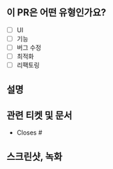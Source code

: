 <!--
 풀 리퀘스트에 대한 신속한 검토/응답을 위해, 이미 리뷰나 코멘트를 받았다면 추가 커밋을 강제 푸시하지 마세요.
풀 리퀘스트를 제출하기 전에 다음을 확인해 주세요:

👷‍♀️ 작은 PR을 만들어 주세요.
📝 설명이 명확한 커밋 메시지를 사용하세요.
📗 관련된 문서를 업데이트하고 필요한 스크린샷을 포함하세요.
-->

## 이 PR은 어떤 유형인가요?

- [ ] UI
- [ ] 기능
- [ ] 버그 수정
- [ ] 최적화
- [ ] 리팩토링

## 설명

## 관련 티켓 및 문서

<!--
풀 리퀘스트가 관련되거나 문제를 해결하는 경우, 아래에 포함해 주세요. [Github의 문제 연결 가이드](https://docs.github.com/en/issues/tracking-your-work-with-issues/linking-a-pull-request-to-an-issue)를 따르고 싶습니다.).

예를 들어, "closes #1234"라는 텍스트가 현재 풀 리퀘스트와 1234번 이슈를 연결하고, 풀 리퀘스트가 병합되면 Github가 자동으로 이슈를 닫습니다.
-->

- Closes #

## 스크린샷, 녹화

